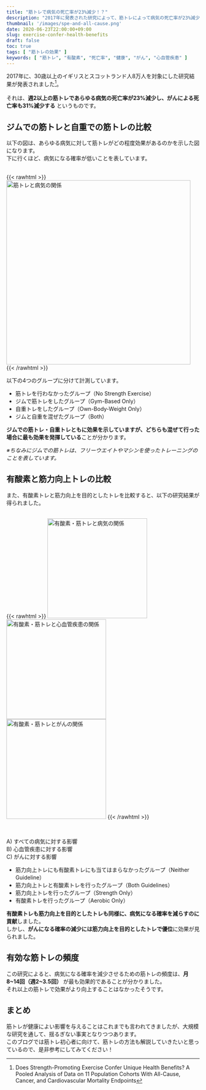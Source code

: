 ```yaml
---
title: "筋トレで病気の死亡率が23%減少！？"
description: "2017年に発表された研究によって、筋トレによって病気の死亡率が23%減少するという結果が明らかになりました。今回はその詳細について解説します。"
thumbnail: '/images/spe-and-all-cause.png'
date: 2020-06-23T22:00:00+09:00
slug: exercise-confer-health-benefits
draft: false
toc: true
tags: [ "筋トレの効果" ]
keywords: [ "筋トレ", "有酸素", "死亡率", "健康", "がん", "心血管疾患" ]
---
```


2017年に、30歳以上のイギリスとスコットランド人8万人を対象にした研究結果が発表されました[^1]。  
<br>
それは、**週2以上の筋トレであらゆる病気の死亡率が23%減少し、がんによる死亡率も31%減少する** というものです。
<br>

[^1]: Does Strength-Promoting Exercise Confer Unique Health Benefits? A Pooled Analysis of Data on 11 Population Cohorts With All-Cause, Cancer, and Cardiovascular Mortality Endpoints

## ジムでの筋トレと自重での筋トレの比較

以下の図は、あらゆる病気に対して筋トレがどの程度効果があるのかを示した図になります。  
下に行くほど、病気になる確率が低いことを表しています。  
<br>

{{< rawhtml >}}
<img width="480px" src="/images/spe-and-all-cause.png" alt="筋トレと病気の関係" />
{{< /rawhtml >}}

以下の4つのグループに分けて計測しています。
- 筋トレを行わなかったグループ（No Strength Exercise）
- ジムで筋トレをしたグループ（Gym-Based Only）
- 自重トレをしたグループ（Own-Body-Weight Only）
- ジムと自重を混ぜたグループ（Both）

**ジムでの筋トレ・自重トレともに効果を示していますが、どちらも混ぜて行った場合に最も効果を発揮している**ことが分かります。  

*※ちなみにジムでの筋トレは、フリーウエイトやマシンを使ったトレーニングのことを表しています。*  

## 有酸素と筋力向上トレの比較

また、有酸素トレと筋力向上を目的としたトレを比較すると、以下の研究結果が得られました。  
<br>

{{< rawhtml >}}
<img width="260px" src="/images/aero-spe-all-cause.png" alt="有酸素・筋トレと病気の関係" />
<img width="260px" src="/images/aero-spe-cardiovascular-disease.png" alt="有酸素・筋トレと心血管疾患の関係" />
<img width="260px" src="/images/aero-spe-cancer.png" alt="有酸素・筋トレとがんの関係" />
{{< /rawhtml >}}

<br>

A) すべての病気に対する影響  
B) 心血管疾患に対する影響  
C) がんに対する影響  

- 筋力向上トレにも有酸素トレにも当てはまらなかったグループ（Neither Guideline）
- 筋力向上トレと有酸素トレを行ったグループ（Both Guidelines）
- 筋力向上トレを行ったグループ（Strength Only）
- 有酸素トレを行ったグループ（Aerobic Only）

**有酸素トレも筋力向上を目的としたトレも同様に、病気になる確率を減らすのに貢献**しました。  
しかし、**がんになる確率の減少には筋力向上を目的としたトレで優位**に効果が見られました。  

## 有効な筋トレの頻度

この研究によると、病気になる確率を減少させるための筋トレの頻度は、**月8~14回（週2~3.5回）** が最も効果的であることが分かりました。  
それ以上の筋トレで効果がより向上することはなかったそうです。  

## まとめ

筋トレが健康によい影響を与えることはこれまでも言われてきましたが、大規模な研究を通して、揺るぎない事実となりつつあります。  
このブログでは筋トレ初心者に向けて、筋トレの方法も解説していきたいと思っているので、是非参考にしてみてください！

